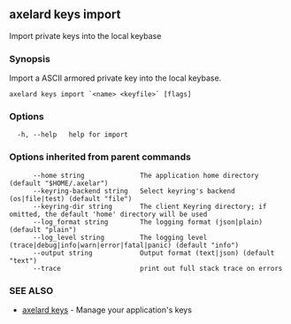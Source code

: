 ## axelard keys import

Import private keys into the local keybase

### Synopsis

Import a ASCII armored private key into the local keybase.

```
axelard keys import `<name> <keyfile>` [flags]
```

### Options

```
  -h, --help   help for import
```

### Options inherited from parent commands

```
      --home string              The application home directory (default "$HOME/.axelar")
      --keyring-backend string   Select keyring's backend (os|file|test) (default "file")
      --keyring-dir string       The client Keyring directory; if omitted, the default 'home' directory will be used
      --log_format string        The logging format (json|plain) (default "plain")
      --log_level string         The logging level (trace|debug|info|warn|error|fatal|panic) (default "info")
      --output string            Output format (text|json) (default "text")
      --trace                    print out full stack trace on errors
```

### SEE ALSO

- [axelard keys](/cli-docs/v0_31_1/axelard_keys) - Manage your application's keys
